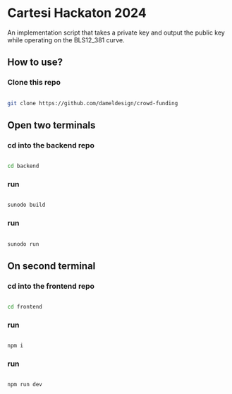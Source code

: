 # Cartesi Hackaton 2024

An implementation script that takes a private key and output the public key
while operating on the BLS12_381 curve.


## How to use?

### Clone this repo

```sh

git clone https://github.com/dameldesign/crowd-funding

```

## Open two terminals

### cd into the backend repo
```sh

cd backend
```

### run
```sh

sunodo build
```

### run
```sh

sunodo run
```

## On second terminal

### cd into the frontend repo
```sh

cd frontend
```

### run
```sh

npm i
```

### run
```sh

npm run dev
```